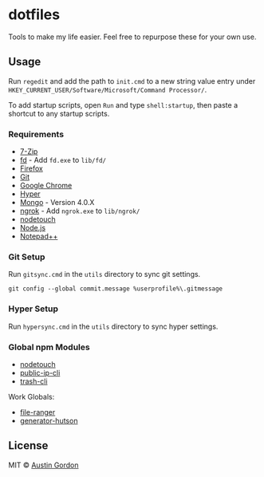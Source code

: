 # dotfiles

Tools to make my life easier. Feel free to repurpose these for your own use.

## Usage

Run `regedit` and add the path to `init.cmd` to a new string value entry under `HKEY_CURRENT_USER/Software/Microsoft/Command Processor/`.

To add startup scripts, open `Run` and type `shell:startup`, then paste a shortcut to any startup scripts.

### Requirements

- [7-Zip](https://www.7-zip.org/)
- [fd](https://github.com/sharkdp/fd) - Add `fd.exe` to `lib/fd/`
- [Firefox](https://www.mozilla.org/en-US/firefox/new/)
- [Git](https://git-scm.com/downloads)
- [Google Chrome](https://www.google.com/chrome/)
- [Hyper](https://hyper.is/#installation)
- [Mongo](https://www.mongodb.com/download-center/enterprise) - Version 4.0.X
- [ngrok](https://ngrok.com/) - Add `ngrok.exe` to `lib/ngrok/`
- [nodetouch](https://github.com/isaacs/node-touch)
- [Node.js](https://nodejs.org/en/)
- [Notepad++](https://notepad-plus-plus.org/)

### Git Setup

Run `gitsync.cmd` in the `utils` directory to sync git settings.

`git config --global commit.message %userprofile%\.gitmessage`

### Hyper Setup

Run `hypersync.cmd` in the `utils` directory to sync hyper settings.

### Global npm Modules

- [nodetouch](https://github.com/isaacs/node-touch)
- [public-ip-cli](https://github.com/sindresorhus/public-ip-cli)
- [trash-cli](https://github.com/sindresorhus/trash-cli)

Work Globals:

- [file-ranger](https://github.com/hutsoninc/file-ranger)
- [generator-hutson](https://github.com/hutsoninc/generator-hutson)

## License

MIT © [Austin Gordon](https://www.austinleegordon.com)